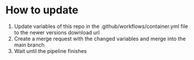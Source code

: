 # How to update
1. Update variables of this repo in the .github/workflows/container.yml file to the newer versions download url
2. Create a merge request with the changed variables and merge into the main branch
3. Wait until the pipeline finishes
